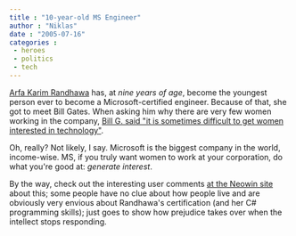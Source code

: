 ```yaml
---
title : "10-year-old MS Engineer"
author : "Niklas"
date : "2005-07-16"
categories : 
 - heroes
 - politics
 - tech
---
```


[Arfa Karim Randhawa](http://staff.newtelligence.net/clemensv/content/binary/image0021234567.jpg) has, at _nine years of age_, become the youngest person ever to become a Microsoft-certified engineer. Because of that, she got to meet Bill Gates. When asking him why there are very few women working in the company, [Bill G. said "it is sometimes difficult to get women interested in technology"](http://www.neowin.net/comments.php?id=29480).

Oh, really? Not likely, I say. Microsoft is the biggest company in the world, income-wise. MS, if you truly want women to work at your corporation, do what you're good at: _generate interest_.

By the way, check out the interesting user comments [at the Neowin site](http://www.neowin.net/comments.php?id=29480) about this; some people have no clue about how people live and are obviously very envious about Randhawa's certification (and her C# programming skills); just goes to show how prejudice takes over when the intellect stops responding.
